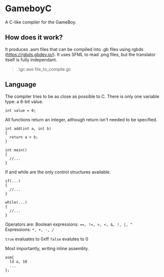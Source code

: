 # GameboyC
A C-like compiler for the GameBoy. 

## How does it work?
It produces .asm files that can be compiled into .gb files using rgbds (https://rgbds.gbdev.io/). It uses SFML to read .png files, but the translator itself is fully independant.

> .\gc.exe file_to_compile.gc

## Language
The compiler tries to be as close as possible to C. 
There is only one variable type: a 8-bit value.
```
int value = 0;
```
All functions return an integer, although return isn't needed to be specified.
```
int add(int a, int b)
{
  return a + b;
}

int main()
{
  //...
}
```
If and while are the only control structures available.
```
if(...)
{
  //...
}

while(...)
{
  //...
}
```
Operators are:
Boolean expressions: `==, !=, >, <, &, !, |, ^`
Expressions: `*, +, -, /`

`true` evaluates to 0xff
`false` evalutes to 0

Most importantly, writing inline assembly.
```
asm{
  ld a, 10
  ...
};
```
